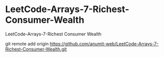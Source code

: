# LeetCode-Arrays-7-Richest-Consumer-Wealth
LeetCode-Arrays-7-Richest Consumer Wealth

git remote add origin https://github.com/anumit-web/LeetCode-Arrays-7-Richest-Consumer-Wealth.git
